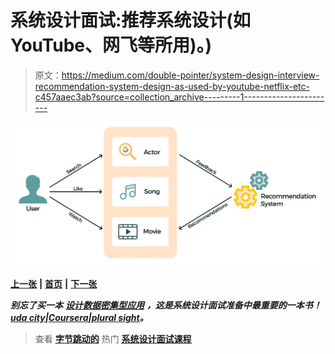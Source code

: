 # 系统设计面试:推荐系统设计(如 YouTube、网飞等所用)。)

> 原文：<https://medium.com/double-pointer/system-design-interview-recommendation-system-design-as-used-by-youtube-netflix-etc-c457aaec3ab?source=collection_archive---------1----------------------->

![](img/6ad9a7c835f4d5926a4fc2c7cf604e22.png)

[**上一张**](https://bit.ly/3hmgmB5) **|** [**首页**](https://bit.ly/3tVGgRY) **|** [**下一张**](https://bit.ly/35fXhhF)

***别忘了买一本*** [***设计数据密集型应用***](https://amzn.to/3HWOSPm) ***，这是系统设计面试准备中最重要的一本书！***[***uda city***](https://bit.ly/3JIpvl4)***|***[***Coursera***](https://imp.i384100.net/zaYBB0)***|***[***plural sight***](https://pluralsight.pxf.io/Ao7GGK)***。***

> 查看 [**字节跳动的**](https://bytebytego.com?fpr=datajek34) 热门 [**系统设计面试课程**](https://bytebytego.com?fpr=datajek34)